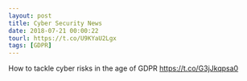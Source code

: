 ```yaml
---
layout: post
title: Cyber Security News
date: 2018-07-21 00:00:22
tourl: https://t.co/U9KYaU2Lgx
tags: [GDPR]
---
```

How to tackle cyber risks in the age of GDPR https://t.co/G3jJkqpsa0